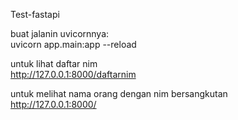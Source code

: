 Test-fastapi

buat jalanin uvicornnya:  
uvicorn app.main:app --reload

untuk lihat daftar nim  
http://127.0.0.1:8000/daftarnim  

untuk melihat nama orang dengan nim bersangkutan  
http://127.0.0.1:8000/<nim>
